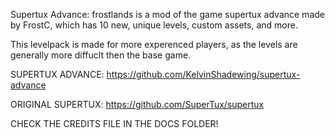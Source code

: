 Supertux Advance: frostlands is a mod of the game supertux advance made by FrostC, which has 10 new, unique levels, 
custom assets, and more. 

This levelpack is made for more experenced players, as the levels are generally more diffuclt then the base game.

SUPERTUX ADVANCE: https://github.com/KelvinShadewing/supertux-advance

ORIGINAL SUPERTUX: https://github.com/SuperTux/supertux

CHECK THE CREDITS FILE IN THE DOCS FOLDER!